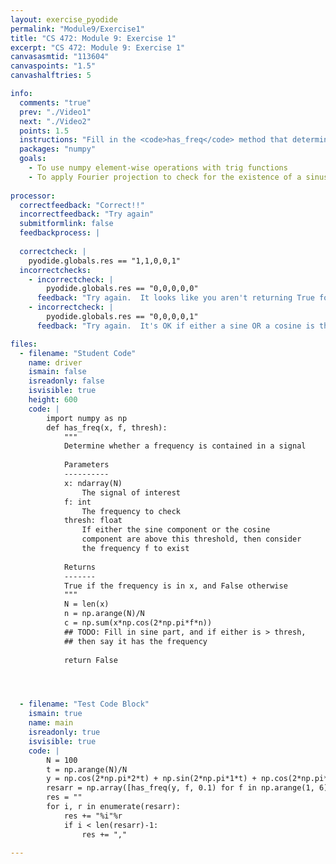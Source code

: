 ```yaml
---
layout: exercise_pyodide
permalink: "Module9/Exercise1"
title: "CS 472: Module 9: Exercise 1"
excerpt: "CS 472: Module 9: Exercise 1"
canvasasmtid: "113604"
canvaspoints: "1.5"
canvashalftries: 5

info:
  comments: "true"
  prev: "./Video1"
  next: "./Video2"
  points: 1.5
  instructions: "Fill in the <code>has_freq</code> method that determines whether a sinusoid of a particular frequency exists in a signal, using Fourier dot products."
  packages: "numpy"
  goals:
    - To use numpy element-wise operations with trig functions
    - To apply Fourier projection to check for the existence of a sinusoid
    
processor:  
  correctfeedback: "Correct!!" 
  incorrectfeedback: "Try again"
  submitformlink: false
  feedbackprocess: | 
      
  correctcheck: |
    pyodide.globals.res == "1,1,0,0,1"
  incorrectchecks:
    - incorrectcheck: |
        pyodide.globals.res == "0,0,0,0,0"
      feedback: "Try again.  It looks like you aren't returning True for things that are actually there."
    - incorrectcheck: |
        pyodide.globals.res == "0,0,0,0,1"
      feedback: "Try again.  It's OK if either a sine OR a cosine is there." 

files:
  - filename: "Student Code"
    name: driver
    ismain: false
    isreadonly: false
    isvisible: true
    height: 600
    code: | 
        import numpy as np
        def has_freq(x, f, thresh):
            """
            Determine whether a frequency is contained in a signal
            
            Parameters
            ----------
            x: ndarray(N)
                The signal of interest
            f: int
                The frequency to check
            thresh: float
                If either the sine component or the cosine
                component are above this threshold, then consider
                the frequency f to exist
            
            Returns
            -------
            True if the frequency is in x, and False otherwise
            """
            N = len(x)
            n = np.arange(N)/N
            c = np.sum(x*np.cos(2*np.pi*f*n))
            ## TODO: Fill in sine part, and if either is > thresh, 
            ## then say it has the frequency
            
            return False




  - filename: "Test Code Block"
    ismain: true
    name: main
    isreadonly: true
    isvisible: true
    code: |
        N = 100
        t = np.arange(N)/N
        y = np.cos(2*np.pi*2*t) + np.sin(2*np.pi*1*t) + np.cos(2*np.pi*5*t - np.pi/3)
        resarr = np.array([has_freq(y, f, 0.1) for f in np.arange(1, 6)], dtype=int)
        res = ""
        for i, r in enumerate(resarr):
            res += "%i"%r
            if i < len(resarr)-1:
                res += ","
        
---
```


